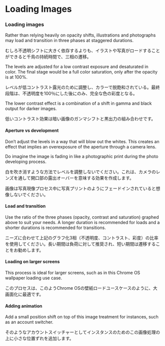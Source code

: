 Loading Images
===

### Loading images

Rather than relying heavily on opacity shifts, illustrations and photographs may load and transition in three phases at staggered durations. 

むしろ不透明シフトに大きく依存するよりも、イラストや写真がロードすることができると千鳥の持続時間で、三相の遷移。

The levels are adjusted for a low contrast exposure and desaturated in color. The final stage would be a full color saturation, only after the opacity is at 100%.

レベルが低コントラスト露光のために調整し、カラーで脱飽和されている。最終段階は、不透明度を100％にした後にのみ、完全な色の彩度となる。

The lower contrast effect is a combination of a shift in gamma and black output for darker images.

低いコントラスト効果は暗い画像のガンマシフトと黒出力の組み合わせです。

#### Aperture vs development

Don’t adjust the levels in a way that will blow out the whites. This creates an effect that implies an overexposure of the aperture through a camera lens.

Do imagine the image is fading in like a photographic print during the photo developing process.

白を吹き消すような方法でレベルを調整しないでください。これは、カメラのレンズを通して開口部の露出オーバーを意味する効果を作成します。

画像は写真現像プロセス中に写真プリントのようにフェードインされていると想像しないでください。

#### Load and transition

Use the ratio of the three phases (opacity, contrast and saturation) graphed above to suit your needs. A longer duration is recommended for loads and a shorter durations is recommended for transitions.

ニーズに合わせて上記のグラフ化3相（不透明度、コントラスト、彩度）の比率を使用してください。長い期間は負荷に対して推奨され、短い期間は遷移することをお勧めします。

#### Loading on larger screens

This process is ideal for larger screens, such as in this Chrome OS wallpaper loading use case.

このプロセスは、このようChrome OSの壁紙ロードユースケースのように、大画面化に最適です。

#### Adding animation

Add a small position shift on top of this image treatment for instances, such as an account switcher.

そのようなアカウントスイッチャーとしてインスタンスのためのこの画像処理の上に小さな位置ずれを追加します。
